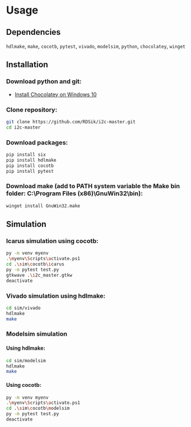 # Usage

## Dependencies 

`hdlmake`, `make`, `cocotb`, `pytest`, `vivado`, `modelsim`, `python`, `chocolatey`, `winget`

## Installation

### Download python and git:
- [Install Chocolatey on Windows 10](https://gist.github.com/lopezjurip/2a188c90284bf239197b)

### Clone repository:
```bash
git clone https://github.com/RDSik/i2c-master.git
cd i2c-master
```

### Download packages:
```bash
pip install six
pip install hdlmake
pip install cocotb
pip install pytest
```

### Download make (add to PATH system variable the Make bin folder: C:\Program Files (x86)\GnuWin32\bin):
```bash
winget install GnuWin32.make
```

## Simulation

### Icarus simulation using cocotb:
```bash
py -m venv myenv
.\myenv\Scripts\activate.ps1
cd .\sim\cocotb\icarus
py -m pytest test.py
gtkwave .\i2c_master.gtkw
deactivate
```

### Vivado simulation using hdlmake:
```bash
cd sim/vivado
hdlmake
make
```

### Modelsim simulation

#### Using hdlmake:
```bash
cd sim/modelsim
hdlmake
make
```

#### Using cocotb:
```bash
py -m venv myenv
.\myenv\Scripts\activate.ps1
cd .\sim\cocotb\modelsim
py -m pytest test.py
deactivate
```
